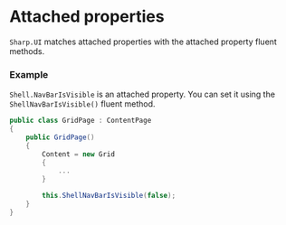 # Attached properties

`Sharp.UI` matches attached properties with the attached property fluent methods.

### Example

`Shell.NavBarIsVisible` is an attached property. You can set it using the `ShellNavBarIsVisible()` fluent method.

```cs
public class GridPage : ContentPage
{
    public GridPage()
    {
        Content = new Grid
        {
            ...
        }

        this.ShellNavBarIsVisible(false);
    }
}
```
